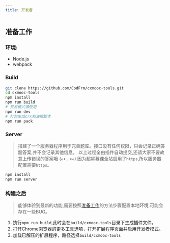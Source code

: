 ```yaml
---
title: 开发者
---
```


## 准备工作

### 环境:
* Node.js
* webpack

### Build
```bash
git clone https://github.com/CodFrm/cxmooc-tools.git
cd cxmooc-tools
npm install
npm run build
# 开发模式请使用
npm run dev
# 打包生成crx和油猴脚本
npm run pack
```

### Server
> 搭建了一个服务器程序用于完善题库。接口没有任何权限，只会记录正确答题答案,并不会记录其他信息。
> 以上过程全由插件自动提交,还请大家不要故意上传错误的答案哦 (๑• . •๑)
> 因为超星慕课全站启用了`https`,所以服务器配置需要`https`。

```bash
npm install
npm run server
```
### 构建之后
> 能够体验到最新的功能,需要按照[准备工作](#准备工作)的方法步骤配置本地环境,可能会存在一些BUG。

1. 执行`npm run build`,此时会在`build/cxmooc-tools`目录下生成插件文件。
2. 打开Chrome浏览器的更多工具选项，打开扩展程序页面并启用开发者模式。
3. 加载已解压的扩展程序，路径选择`build/cxmooc-tools`

